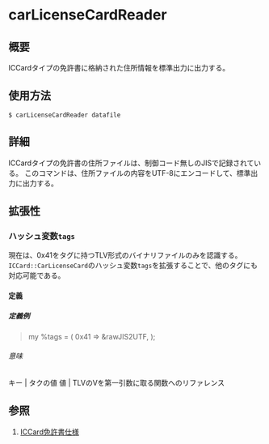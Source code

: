 # carLicenseCardReader #

## 概要 ##

ICCardタイプの免許書に格納された住所情報を標準出力に出力する。

## 使用方法 ##
`$ carLicenseCardReader datafile`

## 詳細 ##
ICCardタイプの免許書の住所ファイルは、制御コード無しのJISで記録されている。
このコマンドは、住所ファイルの内容をUTF-8にエンコードして、標準出力に出力する。

## 拡張性 ##

### ハッシュ変数`tags` ###

現在は、0x41をタグに持つTLV形式のバイナリファイルのみを認識する。
`ICCard::CarLicenseCard`のハッシュ変数`tags`を拡張することで、他のタグにも対応可能である。

#### 定義 ####

##### 定義例 #####

> my %tags = (
>     0x41	=> \&rawJIS2UTF,
> );

###### 意味 ######

キー | タクの値
値 | TLVのVを第一引数に取る関数へのリファレンス

## 参照 ##

1. [ICCard免許書仕様](http://www.npa.go.jp/pdc/notification/koutuu/menkyo/menkyo20110328.pdf)




